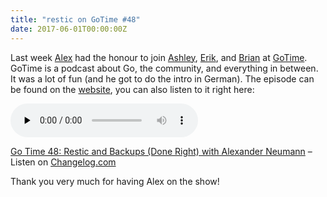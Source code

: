 ```yaml
---
title: "restic on GoTime #48"
date: 2017-06-01T00:00:00Z
---
```


Last week [Alex](https://github.com/fd0) had the honour to join [Ashley](https://x.com/ashleymcnamara), [Erik](https://x.com/erikstmartin), and [Brian](https://x.com/bketelsen) at [GoTime](https://changelog.com/gotime). GoTime is a podcast about Go, the community, and everything in between. It was a lot of fun (and he got to do the intro in German). The episode can be found on the [website](https://changelog.com/gotime/48), you can also listen to it right here:

<audio data-theme="night" data-src="https://changelog.com/gotime/48/embed" src="https://cdn.changelog.com/uploads/gotime/48/go-time-48.mp3" preload="none" class="changelog-episode" controls></audio><p><a href="https://changelog.com/gotime/48">Go Time 48: Restic and Backups (Done Right) with Alexander Neumann</a> – Listen on <a href="https://changelog.com/">Changelog.com</a></p><script async src="//cdn.changelog.com/embed.js"></script>

Thank you very much for having Alex on the show!
